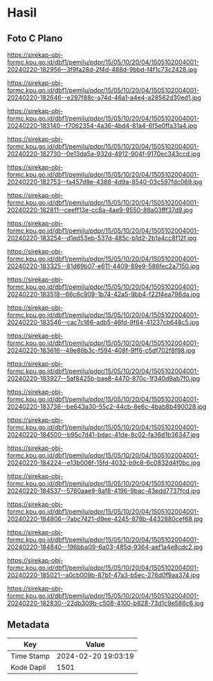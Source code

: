 # Hasil

## Foto C Plano

https://sirekap-obj-formc.kpu.go.id/dbf1/pemilu/pdpr/15/05/10/20/04/1505102004001-20240220-182956--3f9fa28d-2f4d-488d-9bbd-f4f1c73c2428.jpg

https://sirekap-obj-formc.kpu.go.id/dbf1/pemilu/pdpr/15/05/10/20/04/1505102004001-20240220-182646--e297f88c-a74d-46a1-a4e4-a28562d30ed1.jpg

https://sirekap-obj-formc.kpu.go.id/dbf1/pemilu/pdpr/15/05/10/20/04/1505102004001-20240220-183140--f7062354-4a36-4bd4-81a4-6f5e0ffa31a4.jpg

https://sirekap-obj-formc.kpu.go.id/dbf1/pemilu/pdpr/15/05/10/20/04/1505102004001-20240220-182730--0e13da5a-932d-4912-904f-9170ec343ccd.jpg

https://sirekap-obj-formc.kpu.go.id/dbf1/pemilu/pdpr/15/05/10/20/04/1505102004001-20240220-182753--fa457d8e-4386-4d9a-8540-03c597fdc069.jpg

https://sirekap-obj-formc.kpu.go.id/dbf1/pemilu/pdpr/15/05/10/20/04/1505102004001-20240220-182811--ceeff13e-cc8a-4ae9-9550-88a03fff37d9.jpg

https://sirekap-obj-formc.kpu.go.id/dbf1/pemilu/pdpr/15/05/10/20/04/1505102004001-20240220-183254--d1ed53eb-537d-485c-b1d2-2b1a4cc8f12f.jpg

https://sirekap-obj-formc.kpu.go.id/dbf1/pemilu/pdpr/15/05/10/20/04/1505102004001-20240220-183325--81d69b07-e611-4409-89e9-586fec2a7150.jpg

https://sirekap-obj-formc.kpu.go.id/dbf1/pemilu/pdpr/15/05/10/20/04/1505102004001-20240220-183518--66c6c909-1b74-42a5-9bb4-f22f4ea796da.jpg

https://sirekap-obj-formc.kpu.go.id/dbf1/pemilu/pdpr/15/05/10/20/04/1505102004001-20240220-183546--cac7c166-adb5-46fd-9f64-41237cb648c5.jpg

https://sirekap-obj-formc.kpu.go.id/dbf1/pemilu/pdpr/15/05/10/20/04/1505102004001-20240220-183616--49e86b3c-f594-408f-9ff6-c5df702f8f98.jpg

https://sirekap-obj-formc.kpu.go.id/dbf1/pemilu/pdpr/15/05/10/20/04/1505102004001-20240220-183927--5af8425b-bae8-4470-870c-1f340d9ab7f0.jpg

https://sirekap-obj-formc.kpu.go.id/dbf1/pemilu/pdpr/15/05/10/20/04/1505102004001-20240220-183736--be643a30-55c2-44cb-8e6c-4bab8b490028.jpg

https://sirekap-obj-formc.kpu.go.id/dbf1/pemilu/pdpr/15/05/10/20/04/1505102004001-20240220-184500--b95c7d41-bdac-41de-8c02-fa36d1b36347.jpg

https://sirekap-obj-formc.kpu.go.id/dbf1/pemilu/pdpr/15/05/10/20/04/1505102004001-20240220-184224--e13b006f-15fd-4032-b9c8-6c0832d4f0bc.jpg

https://sirekap-obj-formc.kpu.go.id/dbf1/pemilu/pdpr/15/05/10/20/04/1505102004001-20240220-184537--5760aae9-8af8-4196-9bac-43edd7737fcd.jpg

https://sirekap-obj-formc.kpu.go.id/dbf1/pemilu/pdpr/15/05/10/20/04/1505102004001-20240220-184806--7abc7421-d9ee-4245-878b-4432880cef68.jpg

https://sirekap-obj-formc.kpu.go.id/dbf1/pemilu/pdpr/15/05/10/20/04/1505102004001-20240220-184840--196bba09-6a03-485d-9364-aef1a4e8cdc2.jpg

https://sirekap-obj-formc.kpu.go.id/dbf1/pemilu/pdpr/15/05/10/20/04/1505102004001-20240220-185021--a0cb009b-87b1-47a3-b5ec-276d0f9aa374.jpg

https://sirekap-obj-formc.kpu.go.id/dbf1/pemilu/pdpr/15/05/10/20/04/1505102004001-20240220-182830--22db309b-c508-4100-b828-73d1c9e586c6.jpg


## Metadata

| Key        | Value               |
| ---------- | ------------------- |
| Time Stamp | 2024-02-20 19:03:19 |
| Kode Dapil | 1501                |



